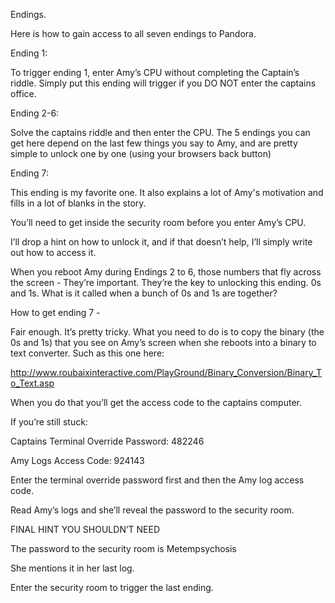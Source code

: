 Endings.

Here is how to gain access to all seven endings to Pandora.

Ending 1:

To trigger ending 1, enter Amy’s CPU without completing the Captain’s riddle. Simply put this ending will trigger if you DO NOT enter the captains office.

Ending 2-6:

Solve the captains riddle and then enter the CPU. The 5 endings you can get here depend on the last few things you say to Amy, and are pretty simple to unlock one by one (using your browsers back button)

Ending 7:

This ending is my favorite one. It also explains a lot of Amy's motivation and fills in a lot of blanks in the story.

You’ll need to get inside the security room before you enter Amy’s CPU.
 
I’ll drop a hint on how to unlock it, and if that doesn’t help, I’ll simply write out how to access it.

When you reboot Amy during Endings 2 to 6, those numbers that fly across the screen - They’re important. They’re the key to unlocking this ending. 0s and 1s. What is it called when a bunch of 0s and 1s are together?

How to get ending 7 - 

Fair enough. It’s pretty tricky. What you need to do is to copy the binary (the 0s and 1s) that you see on Amy’s screen when she reboots into a binary to text converter. Such as this one here:

http://www.roubaixinteractive.com/PlayGround/Binary_Conversion/Binary_To_Text.asp

When you do that you’ll get the access code to the captains computer.

If you’re still stuck:

Captains Terminal Override Password: 482246

Amy Logs Access Code: 924143

Enter the terminal override password first and then the Amy log access code. 

Read Amy’s logs and she’ll reveal the password to the security room. 


FINAL HINT YOU SHOULDN’T NEED

The password to the security room is Metempsychosis 

She mentions it in her last log.

Enter the security room to trigger the last ending.
